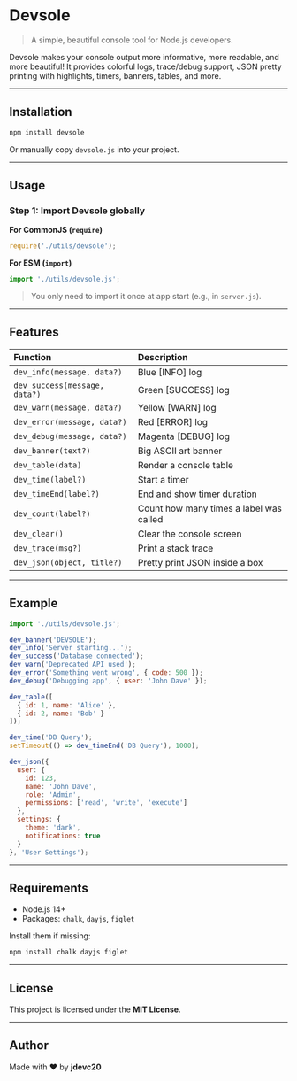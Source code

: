 # Devsole

> A simple, beautiful console tool for Node.js developers.

Devsole makes your console output more informative, more readable, and more beautiful!
It provides colorful logs, trace/debug support, JSON pretty printing with highlights, timers, banners, tables, and more.

---

## Installation

```bash
npm install devsole
```

Or manually copy `devsole.js` into your project.

---

## Usage

### Step 1: Import Devsole globally

**For CommonJS (`require`)**
```javascript
require('./utils/devsole');
```

**For ESM (`import`)**
```javascript
import './utils/devsole.js';
```

> You only need to import it once at app start (e.g., in `server.js`).

---

## Features

| Function | Description |
|:---|:---|
| `dev_info(message, data?)` | Blue [INFO] log |
| `dev_success(message, data?)` | Green [SUCCESS] log |
| `dev_warn(message, data?)` | Yellow [WARN] log |
| `dev_error(message, data?)` | Red [ERROR] log |
| `dev_debug(message, data?)` | Magenta [DEBUG] log |
| `dev_banner(text?)` | Big ASCII art banner |
| `dev_table(data)` | Render a console table |
| `dev_time(label?)` | Start a timer |
| `dev_timeEnd(label?)` | End and show timer duration |
| `dev_count(label?)` | Count how many times a label was called |
| `dev_clear()` | Clear the console screen |
| `dev_trace(msg?)` | Print a stack trace |
| `dev_json(object, title?)` | Pretty print JSON inside a box |

---

## Example

```javascript
import './utils/devsole.js';

dev_banner('DEVSOLE');
dev_info('Server starting...');
dev_success('Database connected');
dev_warn('Deprecated API used');
dev_error('Something went wrong', { code: 500 });
dev_debug('Debugging app', { user: 'John Dave' });

dev_table([
  { id: 1, name: 'Alice' },
  { id: 2, name: 'Bob' }
]);

dev_time('DB Query');
setTimeout(() => dev_timeEnd('DB Query'), 1000);

dev_json({
  user: {
    id: 123,
    name: 'John Dave',
    role: 'Admin',
    permissions: ['read', 'write', 'execute']
  },
  settings: {
    theme: 'dark',
    notifications: true
  }
}, 'User Settings');

```

---

## Requirements

- Node.js 14+
- Packages: `chalk`, `dayjs`, `figlet`

Install them if missing:
```bash
npm install chalk dayjs figlet
```

---

## License

This project is licensed under the **MIT License**.

---

## Author

Made with ❤️ by **jdevc20**

